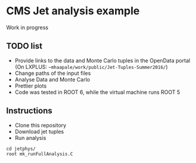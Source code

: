 # CMS Jet analysis example

Work in progress

## TODO list
* Provide links to the data and Monte Carlo tuples in the OpenData portal
(On LXPLUS: ```~mhaapale/work/public/Jet-Tuples-Summer2016/```)
* Change paths of the input files
* Analyse Data and Monte Carlo 
* Prettier plots
* Code was tested in ROOT 6, while the virtual machine runs ROOT 5

## Instructions 

* Clone this repository
* Download jet tuples
* Run analysis
```
cd jetphys/
root mk_runFullAnalysis.C
```
